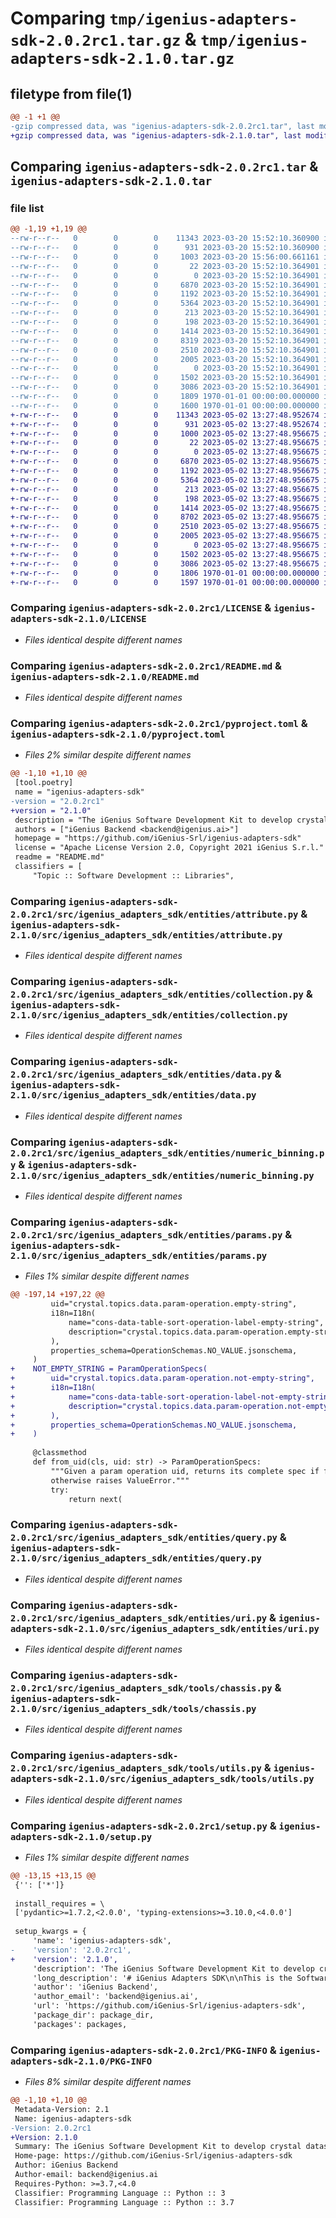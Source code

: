 # Comparing `tmp/igenius-adapters-sdk-2.0.2rc1.tar.gz` & `tmp/igenius-adapters-sdk-2.1.0.tar.gz`

## filetype from file(1)

```diff
@@ -1 +1 @@
-gzip compressed data, was "igenius-adapters-sdk-2.0.2rc1.tar", last modified: Mon Mar 20 16:05:31 2023, max compression
+gzip compressed data, was "igenius-adapters-sdk-2.1.0.tar", last modified: Tue May  2 13:31:31 2023, max compression
```

## Comparing `igenius-adapters-sdk-2.0.2rc1.tar` & `igenius-adapters-sdk-2.1.0.tar`

### file list

```diff
@@ -1,19 +1,19 @@
--rw-r--r--   0        0        0    11343 2023-03-20 15:52:10.360900 igenius-adapters-sdk-2.0.2rc1/LICENSE
--rw-r--r--   0        0        0      931 2023-03-20 15:52:10.360900 igenius-adapters-sdk-2.0.2rc1/README.md
--rw-r--r--   0        0        0     1003 2023-03-20 15:56:00.661161 igenius-adapters-sdk-2.0.2rc1/pyproject.toml
--rw-r--r--   0        0        0       22 2023-03-20 15:52:10.364901 igenius-adapters-sdk-2.0.2rc1/src/igenius_adapters_sdk/__init__.py
--rw-r--r--   0        0        0        0 2023-03-20 15:52:10.364901 igenius-adapters-sdk-2.0.2rc1/src/igenius_adapters_sdk/entities/__init__.py
--rw-r--r--   0        0        0     6870 2023-03-20 15:52:10.364901 igenius-adapters-sdk-2.0.2rc1/src/igenius_adapters_sdk/entities/attribute.py
--rw-r--r--   0        0        0     1192 2023-03-20 15:52:10.364901 igenius-adapters-sdk-2.0.2rc1/src/igenius_adapters_sdk/entities/collection.py
--rw-r--r--   0        0        0     5364 2023-03-20 15:52:10.364901 igenius-adapters-sdk-2.0.2rc1/src/igenius_adapters_sdk/entities/data.py
--rw-r--r--   0        0        0      213 2023-03-20 15:52:10.364901 igenius-adapters-sdk-2.0.2rc1/src/igenius_adapters_sdk/entities/errors.py
--rw-r--r--   0        0        0      198 2023-03-20 15:52:10.364901 igenius-adapters-sdk-2.0.2rc1/src/igenius_adapters_sdk/entities/i18n.py
--rw-r--r--   0        0        0     1414 2023-03-20 15:52:10.364901 igenius-adapters-sdk-2.0.2rc1/src/igenius_adapters_sdk/entities/numeric_binning.py
--rw-r--r--   0        0        0     8319 2023-03-20 15:52:10.364901 igenius-adapters-sdk-2.0.2rc1/src/igenius_adapters_sdk/entities/params.py
--rw-r--r--   0        0        0     2510 2023-03-20 15:52:10.364901 igenius-adapters-sdk-2.0.2rc1/src/igenius_adapters_sdk/entities/query.py
--rw-r--r--   0        0        0     2005 2023-03-20 15:52:10.364901 igenius-adapters-sdk-2.0.2rc1/src/igenius_adapters_sdk/entities/uri.py
--rw-r--r--   0        0        0        0 2023-03-20 15:52:10.364901 igenius-adapters-sdk-2.0.2rc1/src/igenius_adapters_sdk/tools/__init__.py
--rw-r--r--   0        0        0     1502 2023-03-20 15:52:10.364901 igenius-adapters-sdk-2.0.2rc1/src/igenius_adapters_sdk/tools/chassis.py
--rw-r--r--   0        0        0     3086 2023-03-20 15:52:10.364901 igenius-adapters-sdk-2.0.2rc1/src/igenius_adapters_sdk/tools/utils.py
--rw-r--r--   0        0        0     1809 1970-01-01 00:00:00.000000 igenius-adapters-sdk-2.0.2rc1/setup.py
--rw-r--r--   0        0        0     1600 1970-01-01 00:00:00.000000 igenius-adapters-sdk-2.0.2rc1/PKG-INFO
+-rw-r--r--   0        0        0    11343 2023-05-02 13:27:48.952674 igenius-adapters-sdk-2.1.0/LICENSE
+-rw-r--r--   0        0        0      931 2023-05-02 13:27:48.952674 igenius-adapters-sdk-2.1.0/README.md
+-rw-r--r--   0        0        0     1000 2023-05-02 13:27:48.956675 igenius-adapters-sdk-2.1.0/pyproject.toml
+-rw-r--r--   0        0        0       22 2023-05-02 13:27:48.956675 igenius-adapters-sdk-2.1.0/src/igenius_adapters_sdk/__init__.py
+-rw-r--r--   0        0        0        0 2023-05-02 13:27:48.956675 igenius-adapters-sdk-2.1.0/src/igenius_adapters_sdk/entities/__init__.py
+-rw-r--r--   0        0        0     6870 2023-05-02 13:27:48.956675 igenius-adapters-sdk-2.1.0/src/igenius_adapters_sdk/entities/attribute.py
+-rw-r--r--   0        0        0     1192 2023-05-02 13:27:48.956675 igenius-adapters-sdk-2.1.0/src/igenius_adapters_sdk/entities/collection.py
+-rw-r--r--   0        0        0     5364 2023-05-02 13:27:48.956675 igenius-adapters-sdk-2.1.0/src/igenius_adapters_sdk/entities/data.py
+-rw-r--r--   0        0        0      213 2023-05-02 13:27:48.956675 igenius-adapters-sdk-2.1.0/src/igenius_adapters_sdk/entities/errors.py
+-rw-r--r--   0        0        0      198 2023-05-02 13:27:48.956675 igenius-adapters-sdk-2.1.0/src/igenius_adapters_sdk/entities/i18n.py
+-rw-r--r--   0        0        0     1414 2023-05-02 13:27:48.956675 igenius-adapters-sdk-2.1.0/src/igenius_adapters_sdk/entities/numeric_binning.py
+-rw-r--r--   0        0        0     8702 2023-05-02 13:27:48.956675 igenius-adapters-sdk-2.1.0/src/igenius_adapters_sdk/entities/params.py
+-rw-r--r--   0        0        0     2510 2023-05-02 13:27:48.956675 igenius-adapters-sdk-2.1.0/src/igenius_adapters_sdk/entities/query.py
+-rw-r--r--   0        0        0     2005 2023-05-02 13:27:48.956675 igenius-adapters-sdk-2.1.0/src/igenius_adapters_sdk/entities/uri.py
+-rw-r--r--   0        0        0        0 2023-05-02 13:27:48.956675 igenius-adapters-sdk-2.1.0/src/igenius_adapters_sdk/tools/__init__.py
+-rw-r--r--   0        0        0     1502 2023-05-02 13:27:48.956675 igenius-adapters-sdk-2.1.0/src/igenius_adapters_sdk/tools/chassis.py
+-rw-r--r--   0        0        0     3086 2023-05-02 13:27:48.956675 igenius-adapters-sdk-2.1.0/src/igenius_adapters_sdk/tools/utils.py
+-rw-r--r--   0        0        0     1806 1970-01-01 00:00:00.000000 igenius-adapters-sdk-2.1.0/setup.py
+-rw-r--r--   0        0        0     1597 1970-01-01 00:00:00.000000 igenius-adapters-sdk-2.1.0/PKG-INFO
```

### Comparing `igenius-adapters-sdk-2.0.2rc1/LICENSE` & `igenius-adapters-sdk-2.1.0/LICENSE`

 * *Files identical despite different names*

### Comparing `igenius-adapters-sdk-2.0.2rc1/README.md` & `igenius-adapters-sdk-2.1.0/README.md`

 * *Files identical despite different names*

### Comparing `igenius-adapters-sdk-2.0.2rc1/pyproject.toml` & `igenius-adapters-sdk-2.1.0/pyproject.toml`

 * *Files 2% similar despite different names*

```diff
@@ -1,10 +1,10 @@
 [tool.poetry]
 name = "igenius-adapters-sdk"
-version = "2.0.2rc1"
+version = "2.1.0"
 description = "The iGenius Software Development Kit to develop crystal datasource adapters."
 authors = ["iGenius Backend <backend@igenius.ai>"]
 homepage = "https://github.com/iGenius-Srl/igenius-adapters-sdk"
 license = "Apache License Version 2.0, Copyright 2021 iGenius S.r.l."
 readme = "README.md"
 classifiers = [
     "Topic :: Software Development :: Libraries",
```

### Comparing `igenius-adapters-sdk-2.0.2rc1/src/igenius_adapters_sdk/entities/attribute.py` & `igenius-adapters-sdk-2.1.0/src/igenius_adapters_sdk/entities/attribute.py`

 * *Files identical despite different names*

### Comparing `igenius-adapters-sdk-2.0.2rc1/src/igenius_adapters_sdk/entities/collection.py` & `igenius-adapters-sdk-2.1.0/src/igenius_adapters_sdk/entities/collection.py`

 * *Files identical despite different names*

### Comparing `igenius-adapters-sdk-2.0.2rc1/src/igenius_adapters_sdk/entities/data.py` & `igenius-adapters-sdk-2.1.0/src/igenius_adapters_sdk/entities/data.py`

 * *Files identical despite different names*

### Comparing `igenius-adapters-sdk-2.0.2rc1/src/igenius_adapters_sdk/entities/numeric_binning.py` & `igenius-adapters-sdk-2.1.0/src/igenius_adapters_sdk/entities/numeric_binning.py`

 * *Files identical despite different names*

### Comparing `igenius-adapters-sdk-2.0.2rc1/src/igenius_adapters_sdk/entities/params.py` & `igenius-adapters-sdk-2.1.0/src/igenius_adapters_sdk/entities/params.py`

 * *Files 1% similar despite different names*

```diff
@@ -197,14 +197,22 @@
         uid="crystal.topics.data.param-operation.empty-string",
         i18n=I18n(
             name="cons-data-table-sort-operation-label-empty-string",
             description="crystal.topics.data.param-operation.empty-string.i18n.description",
         ),
         properties_schema=OperationSchemas.NO_VALUE.jsonschema,
     )
+    NOT_EMPTY_STRING = ParamOperationSpecs(
+        uid="crystal.topics.data.param-operation.not-empty-string",
+        i18n=I18n(
+            name="cons-data-table-sort-operation-label-not-empty-string",
+            description="crystal.topics.data.param-operation.not-empty-string.i18n.description",
+        ),
+        properties_schema=OperationSchemas.NO_VALUE.jsonschema,
+    )
 
     @classmethod
     def from_uid(cls, uid: str) -> ParamOperationSpecs:
         """Given a param operation uid, returns its complete spec if found,
         otherwise raises ValueError."""
         try:
             return next(
```

### Comparing `igenius-adapters-sdk-2.0.2rc1/src/igenius_adapters_sdk/entities/query.py` & `igenius-adapters-sdk-2.1.0/src/igenius_adapters_sdk/entities/query.py`

 * *Files identical despite different names*

### Comparing `igenius-adapters-sdk-2.0.2rc1/src/igenius_adapters_sdk/entities/uri.py` & `igenius-adapters-sdk-2.1.0/src/igenius_adapters_sdk/entities/uri.py`

 * *Files identical despite different names*

### Comparing `igenius-adapters-sdk-2.0.2rc1/src/igenius_adapters_sdk/tools/chassis.py` & `igenius-adapters-sdk-2.1.0/src/igenius_adapters_sdk/tools/chassis.py`

 * *Files identical despite different names*

### Comparing `igenius-adapters-sdk-2.0.2rc1/src/igenius_adapters_sdk/tools/utils.py` & `igenius-adapters-sdk-2.1.0/src/igenius_adapters_sdk/tools/utils.py`

 * *Files identical despite different names*

### Comparing `igenius-adapters-sdk-2.0.2rc1/setup.py` & `igenius-adapters-sdk-2.1.0/setup.py`

 * *Files 1% similar despite different names*

```diff
@@ -13,15 +13,15 @@
 {'': ['*']}
 
 install_requires = \
 ['pydantic>=1.7.2,<2.0.0', 'typing-extensions>=3.10.0,<4.0.0']
 
 setup_kwargs = {
     'name': 'igenius-adapters-sdk',
-    'version': '2.0.2rc1',
+    'version': '2.1.0',
     'description': 'The iGenius Software Development Kit to develop crystal datasource adapters.',
     'long_description': '# iGenius Adapters SDK\n\nThis is the Software Development Kit for iGenius Web Connectors development.  \nYou can use our SDK in your project to be able to handle correctly the data structures that will be used by iGenius services to call your web connector adapter.\nFurther information about SDK can be found in the [official documentation](https://webconnectors.crystal.ai/sdk/latest/), instead check [What is a Web Connector](https://webconnectors.crystal.ai/docs/latest/) to know more \nabout the data sharing with _Crystal_.\n\n## Installation\n\nWith Poetry\n\n```bash\npoetry add igenius-adapters-sdk\n```\n\nWith pip\n\n```bash\npip install igenius-adapters-sdk\n```\n\n## Releases\n\nSee the [CHANGELOG.md](/CHANGELOG.md) file.\n\n## License\n\nAll the content in this repository is licensed under the [Apache license, version 2.0](http://www.apache.org/licenses/LICENSE-2.0.txt). The full license text can be found in the [LICENSE](/LICENSE) file.',
     'author': 'iGenius Backend',
     'author_email': 'backend@igenius.ai',
     'url': 'https://github.com/iGenius-Srl/igenius-adapters-sdk',
     'package_dir': package_dir,
     'packages': packages,
```

### Comparing `igenius-adapters-sdk-2.0.2rc1/PKG-INFO` & `igenius-adapters-sdk-2.1.0/PKG-INFO`

 * *Files 8% similar despite different names*

```diff
@@ -1,10 +1,10 @@
 Metadata-Version: 2.1
 Name: igenius-adapters-sdk
-Version: 2.0.2rc1
+Version: 2.1.0
 Summary: The iGenius Software Development Kit to develop crystal datasource adapters.
 Home-page: https://github.com/iGenius-Srl/igenius-adapters-sdk
 Author: iGenius Backend
 Author-email: backend@igenius.ai
 Requires-Python: >=3.7,<4.0
 Classifier: Programming Language :: Python :: 3
 Classifier: Programming Language :: Python :: 3.7
```

